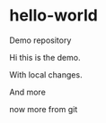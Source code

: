 # hello-world
Demo repository

Hi this is the demo.

With local changes.

And more

now more from git
